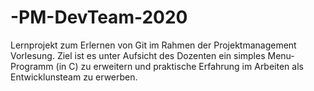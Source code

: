 # -PM-DevTeam-2020
Lernprojekt zum Erlernen von Git im Rahmen der Projektmanagement Vorlesung. Ziel ist es unter Aufsicht des Dozenten ein simples Menu-Programm (in C) zu erweitern und praktische Erfahrung im Arbeiten als Entwicklunsteam zu erwerben.

